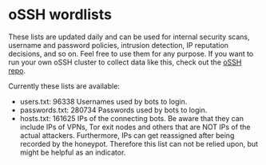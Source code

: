 # oSSH wordlists
These lists are updated daily and can be used for internal security scans, username and password policies, intrusion detection, IP reputation decisions, and so on. Feel free to use them for any purpose. If you want to run your own oSSH cluster to collect data like this, check out the [oSSH repo](https://github.com/toxyl/ossh).  

Currently these lists are available:  
- users.txt: 96338                                                                                                                                                                                                                                                                                                                                                                                                                                                                                                                  Usernames used by bots to login. 
- passwords.txt: 280734                                                                                                                                                                                                                                                                                                                                                                                                                                                                                                                  Passwords used by bots to login. 
- hosts.txt: 161625                                                                                                                                                                                                                                                                                                                                                                                                                                                                                                                  IPs of the connecting bots. Be aware that they can include IPs of VPNs, Tor exit nodes and others that are NOT IPs of the actual attackers. Furthermore, IPs can get reassigned after being recorded by the honeypot. Therefore this list can not be relied upon, but might be helpful as an indicator.
